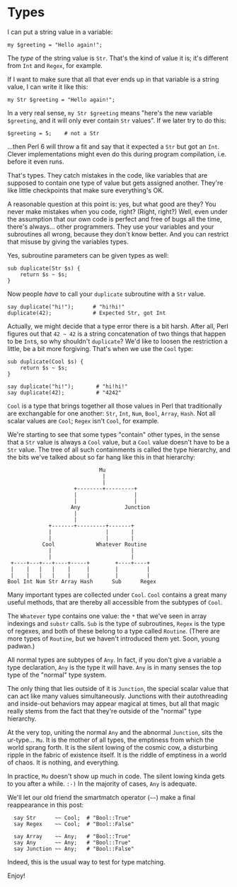 # Types

I can put a string value in a variable:

    my $greeting = "Hello again!";

The *type* of the string value is `Str`. That's the kind of value it is; it's different from `Int` and `Regex`, for example.

If I want to make sure that all that ever ends up in that variable is a string value, I can write it like this:

    my Str $greeting = "Hello again!";

In a very real sense, `my Str $greeting` means "here's the new variable `$greeting`, and it will only ever contain `Str` values". If we later try to do this:

    $greeting = 5;    # not a Str

...then Perl 6 will throw a fit and say that it expected a `Str` but got an `Int`. Clever implementations might even do this during program compilation, i.e. before it even runs.

That's types. They catch mistakes in the code, like variables that are supposed to contain one type of value but gets assigned another. They're like little checkpoints that make sure everything's OK.

A reasonable question at this point is: yes, but what good are they? You never make mistakes when you code, right? (Right, right?) Well, even under the assumption that our own code is perfect and free of bugs all the time, there's always... other programmers. They use your variables and your subroutines all wrong, because they don't know better. And you can restrict that misuse by giving the variables types.

Yes, subroutine parameters can be given types as well:

    sub duplicate(Str $s) {
        return $s ~ $s;
    }

Now people *have* to call your `duplicate` subroutine with a `Str` value.

    say duplicate("hi!");      # "hi!hi!"
    duplicate(42);             # Expected Str, got Int

Actually, we might decide that a type error there is a bit harsh. After all, Perl figures out that `42 ~ 42` is a string concatenation of two things that happen to be `Int`s, so why shouldn't `duplicate`? We'd like to loosen the restriction a little, be a bit more forgiving. That's when we use the `Cool` type:

    sub duplicate(Cool $s) {
        return $s ~ $s;
    }
    
    say duplicate("hi!");       # "hi!hi!"
    say duplicate(42);          # "4242"

`Cool` is a type that brings together all those values in Perl that traditionally are exchangable for one another: `Str`, `Int`, `Num`, `Bool`, `Array`, `Hash`. Not all scalar values are `Cool`; `Regex` isn't `Cool`, for example.

We're starting to see that some types "contain" other types, in the sense that a `Str` value is always a `Cool` value, but a `Cool` value doesn't have to be a `Str` value. The tree of all such containments is called the type hierarchy, and the bits we've talked about so far hang like this in that hierarchy:

                                 Mu
                                  |
                                  |
                         +--------+---------+
                         |                  |
                         |                  |
                        Any              Junction
                         |
                         | 
                 +-------+---------+-------+
                 |                 |       |
                 |                 |       |
               Cool             Whatever Routine
                 |                         |
                 |                         |
     +----+---+---+----+-----+        +----+----+
     |    |   |   |    |     |        |         |
     |    |   |   |    |     |        |         |
    Bool Int Num Str Array Hash      Sub      Regex

Many important types are collected under `Cool`. `Cool` contains a great many useful methods, that are thereby all accessible from the subtypes of `Cool`.

The `Whatever` type contains one value: the `*` that we've seen in array indexings and `substr` calls. `Sub` is the type of subroutines, `Regex` is the type of regexes, and both of these belong to a type called `Routine`. (There are more types of `Routine`, but we haven't introduced them yet. Soon, young padwan.)

All normal types are subtypes of `Any`. In fact, if you don't give a variable a type declaration, `Any` is the type it will have. `Any` is in many senses the top type of the "normal" type system.

The only thing that lies outside of it is `Junction`, the special scalar value that can act like many values simultaneously. Junctions with their autothreading and inside-out behaviors may appear magical at times, but all that magic really stems from the fact that they're outside of the "normal" type hierarchy.

At the very top, uniting the normal `Any` and the abnormal `Junction`, sits the ur-type... `Mu`. It is the mother of all types, the emptiness from which the world sprang forth. It is the silent lowing of the cosmic cow, a disturbing ripple in the fabric of existence itself. It is the riddle of emptiness in a world of chaos. It is nothing, and everything.

In practice, `Mu` doesn't show up much in code. The silent lowing kinda gets to you after a while. `:-)` In the majority of cases, `Any` is adequate.

We'll let our old friend the smartmatch operator (`~~`) make a final reappearance in this post:

      say Str      ~~ Cool;  # "Bool::True"
      say Regex    ~~ Cool;  # "Bool::False"
      
      say Array    ~~ Any;   # "Bool::True"
      say Any      ~~ Any;   # "Bool::True"
      say Junction ~~ Any;   # "Bool::False"

Indeed, this is the usual way to test for type matching.

Enjoy!
